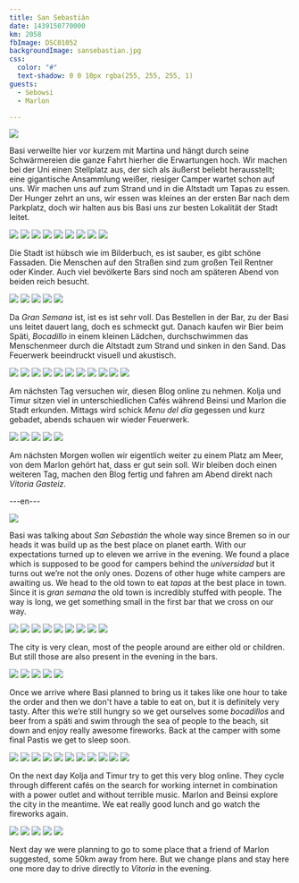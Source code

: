 ```yaml
---
title: San Sebastián
date: 1439150770000
km: 2058
fbImage: DSC01052
backgroundImage: sansebastian.jpg
css:
  color: "#"
  text-shadow: 0 0 10px rgba(255, 255, 255, 1)
guests:
  - Sebowsi
  - Marlon

---
```


![](DSC01070)

Basi verweilte hier vor kurzem mit Martina und hängt durch seine Schwärmereien die ganze Fahrt hierher die Erwartungen hoch. Wir machen bei der Uni einen Stellplatz aus, der sich als äußerst beliebt herausstellt; eine gigantische Ansammlung weißer, riesiger Camper wartet schon auf uns. Wir machen uns auf zum Strand und in die Altstadt um Tapas zu essen. Der Hunger zehrt an uns, wir essen was kleines an der ersten Bar nach dem Parkplatz, doch wir halten aus bis Basi uns zur besten Lokalität der Stadt leitet.

![](DSC01052)
![](DSC01053)
![](DSC01082)
![](DSC01057)
![](DSC01060)
![](DSC01066)
![](DSC01072)
![](DSC01074)
![](IMG_9301)

Die Stadt ist hübsch wie im Bilderbuch, es ist sauber, es gibt schöne Fassaden. Die Menschen auf den Straßen sind zum großen Teil Rentner oder Kinder. Auch viel bevölkerte Bars sind noch am späteren Abend von beiden reich besucht.

![](IMG_9299)
![](DSC01077)
![](IMG_9305)
![](IMG_9467)
![](IMG_9323)

Da *Gran Semana* ist, ist es ist sehr voll. Das Bestellen in der Bar, zu der Basi uns leitet dauert lang, doch es schmeckt gut. Danach kaufen wir Bier beim Späti, *Bocadillo* in einem kleinen Lädchen, durchschwimmen das Menschenmeer durch die Altstadt zum Strand und sinken in den Sand. Das Feuerwerk beeindruckt visuell und akustisch.

![](DSC01130)
![](IMG_9330)
![](DSC01100)
![](IMG_9363)
![](IMG_9395)
![](IMG_9397)
![](IMG_9398)
![](IMG_9400)
![](IMG_9404)
![](IMG_9433)
![](IMG_9435)

Am nächsten Tag versuchen wir, diesen Blog online zu nehmen. Kolja und Timur sitzen viel in unterschiedlichen Cafés während Beinsi und Marlon die Stadt erkunden. Mittags wird schick *Menu del día* gegessen und kurz gebadet, abends schauen wir wieder Feuerwerk.

![](DSC01158)
![](DSC01160)
![](IMG_9450)
![](IMG_9452)
![](DSC01163)

Am nächsten Morgen wollen wir eigentlich weiter zu einem Platz am Meer, von dem Marlon gehört hat, dass er gut sein soll. Wir bleiben doch einen weiteren Tag, machen den Blog fertig und fahren am Abend direkt nach *Vitoria Gasteiz*.

---en---

![](DSC01070)

Basi was talking about *San Sebastián* the whole way since Bremen so in our heads it was build up as the best place on planet earth. With our expectations turned up to eleven we arrive in the evening. We found a place which is supposed to be good for campers behind the *universidad* but it turns out we’re not the only ones. Dozens of other huge white campers are awaiting us. We head to the old town to eat *tapas* at the best place in town. Since it is *gran semana* the old town is incredibly stuffed with people. The way is long, we get something small in the first bar that we cross on our way.

![](DSC01052)
![](DSC01053)
![](DSC01082)
![](DSC01057)
![](DSC01060)
![](DSC01066)
![](DSC01072)
![](DSC01074)
![](IMG_9301)

The city is very clean, most of the people around are either old or children. But still those are also present in the evening in the bars.

![](IMG_9299)
![](DSC01077)
![](IMG_9305)
![](IMG_9467)
![](IMG_9323)

Once we arrive where Basi planned to bring us it takes like one hour to take the order and then we don't have a table to eat on, but it is definitely very tasty. After this we’re still hungry so we get ourselves some *bocadillos* and beer from a späti and swim through the sea of people to the beach, sit down and enjoy really awesome fireworks. Back at the camper with some final Pastis we get to sleep soon.

![](DSC01130)
![](IMG_9330)
![](DSC01100)
![](IMG_9363)
![](IMG_9395)
![](IMG_9397)
![](IMG_9398)
![](IMG_9400)
![](IMG_9404)
![](IMG_9433)
![](IMG_9435)

On the next day Kolja and Timur try to get this very blog online. They cycle through different cafés on the search for working internet in combination with a power outlet and without terrible music. Marlon and Beinsi explore the city in the meantime. We eat really good lunch and go watch the fireworks again.

![](DSC01158)
![](DSC01160)
![](IMG_9450)
![](IMG_9452)
![](DSC01163)

Next day we were planning to go to some place that a friend of Marlon suggested, some 50km away from here. But we change plans and stay here one more day to drive directly to *Vitoria* in the evening.
